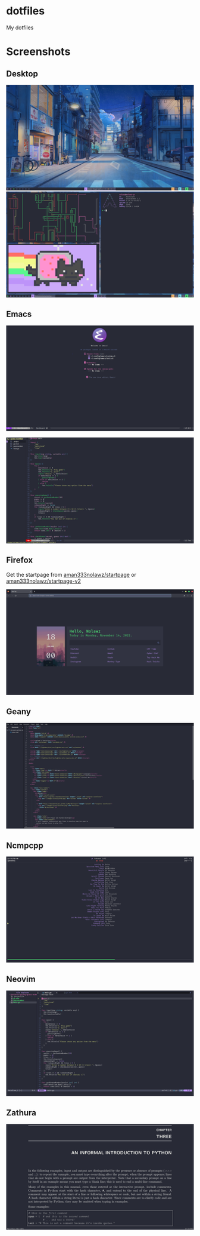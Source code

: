 # dotfiles

My dotfiles

# Screenshots

## Desktop

![Desktop](./screenshots/desktop.png "Desktop")
![Neofetch](./screenshots/neofetch.png "Neofetch")

## Emacs

![Emacs](./screenshots/emacs.png "Emacs")

![Emacs](./screenshots/emacs2.png "Emacs")

## Firefox

Get the startpage from [aman333nolawz/startpage](https://github.com/aman333nolawz/startpage) or [aman333nolawz/startpage-v2](https://github.com/aman333nolawz/startpage-v2)

![Firefox](./screenshots/firefox.png "Firefox")

## Geany

![Geany](./screenshots/geany.png "Geany")

## Ncmpcpp

![ncmpcpp](./screenshots/ncmpcpp.png "ncmpcpp")

## Neovim

![Neovim](./screenshots/neovim.png "Neovim")

## Zathura

![Zathura](./screenshots/zathura.png "Zathura")
